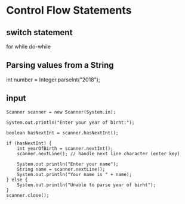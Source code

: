 # Control Flow Statements
## switch statement
for
while
do-while

## Parsing values from a String
int number = Integer.parseInt("2018");

## input
```
Scanner scanner = new Scanner(System.in);

System.out.println("Enter your year of birht:");

boolean hasNextInt = scanner.hasNextInt();

if (hasNextInt) {
    int yearOfBirth = scanner.nextInt();
    scanner.nextLine(); // handle next line character (enter key)

    System.out.println("Enter your name");
    String name = scanner.nextLine();
    System.out.println("Your name is " + name);
} else {
    System.out.println("Unable to parse year of birht");
}
scanner.close();

```

